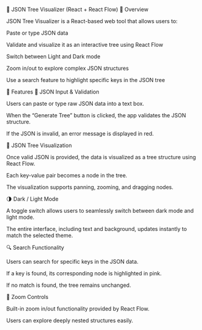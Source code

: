 🌳 JSON Tree Visualizer (React + React Flow)
📖 Overview

JSON Tree Visualizer is a React-based web tool that allows users to:

Paste or type JSON data

Validate and visualize it as an interactive tree using React Flow

Switch between Light and Dark mode

Zoom in/out to explore complex JSON structures

Use a search feature to highlight specific keys in the JSON tree

🚀 Features
📝 JSON Input & Validation

Users can paste or type raw JSON data into a text box.

When the “Generate Tree” button is clicked, the app validates the JSON structure.

If the JSON is invalid, an error message is displayed in red.

🌳 JSON Tree Visualization

Once valid JSON is provided, the data is visualized as a tree structure using React Flow.

Each key-value pair becomes a node in the tree.

The visualization supports panning, zooming, and dragging nodes.

🌗 Dark / Light Mode

A toggle switch allows users to seamlessly switch between dark mode and light mode.

The entire interface, including text and background, updates instantly to match the selected theme.

🔍 Search Functionality

Users can search for specific keys in the JSON data.

If a key is found, its corresponding node is highlighted in pink.

If no match is found, the tree remains unchanged.

🔎 Zoom Controls

Built-in zoom in/out functionality provided by React Flow.

Users can explore deeply nested structures easily.